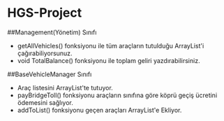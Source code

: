 # HGS-Project

##Management(Yönetim) Sınıfı
- getAllVehicles() fonksiyonu ile tüm araçların tutulduğu ArrayList'i çağırabiliyorsunuz.
- void TotalBalance() fonksiyonu ile toplam geliri yazdırabilirsiniz.


##BaseVehicleManager Sınıfı
- Araç listesini ArrayList'te tutuyor. 
- payBridgeToll() fonksiyonu araçların sınıfına göre köprü geçiş ücretini ödemesini sağlıyor.
- addToList() fonksiyonu geçen araçları ArrayList'e Ekliyor.
